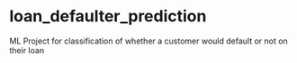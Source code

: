 # loan_defaulter_prediction
ML Project for classification of whether a customer would default or not on their loan
